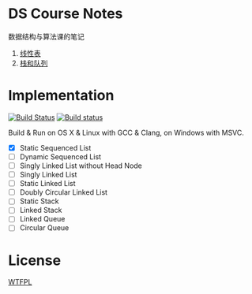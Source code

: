 # DS Course Notes

数据结构与算法课的笔记

1. [线性表](/doc/linearList.md#线性表)
2. [栈和队列](/doc/stackQueue.md#栈和队列)

# Implementation
[![Build Status](https://travis-ci.org/BigPa/DS_Course_Notes.svg?branch=master)](https://travis-ci.org/BigPa/DS_Course_Notes)
[![Build status](https://ci.appveyor.com/api/projects/status/f3c7txen2jte9k18?svg=true)](https://ci.appveyor.com/project/BigPa/ds-course-notes)

Build & Run on OS X & Linux with GCC & Clang, on Windows with MSVC.

- [x] Static Sequenced List
- [ ] Dynamic Sequenced List
- [ ] Singly Linked List without Head Node
- [ ] Singly Linked List
- [ ] Static Linked List
- [ ] Doubly Circular Linked List
- [ ] Static Stack
- [ ] Linked Stack
- [ ] Linked Queue
- [ ] Circular Queue

# License
[WTFPL](http://www.wtfpl.net/txt/copying/)
